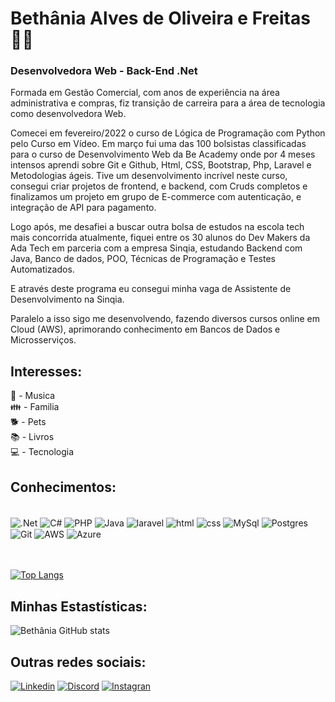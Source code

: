 # Bethânia Alves de Oliveira e Freitas 🙋‍♀️
### Desenvolvedora Web - Back-End .Net

Formada em Gestão Comercial, com anos de experiência na área administrativa e compras, fiz transição de carreira para a área de tecnologia como desenvolvedora Web.

Comecei em fevereiro/2022 o curso de Lógica de Programação com Python pelo Curso em Vídeo. 
Em março fui uma das 100 bolsistas classificadas para o curso de Desenvolvimento Web da Be Academy onde por 4 meses intensos aprendi sobre Git e Github, Html, CSS, Bootstrap, Php, Laravel e Metodologias ágeis. Tive um desenvolvimento incrível neste curso, consegui criar projetos de frontend, e backend, com Cruds completos e finalizamos um projeto em grupo de E-commerce com autenticação, e integração de API para pagamento.

Logo após, me desafiei a buscar outra bolsa de estudos na escola tech mais concorrida atualmente, fiquei entre os 30 alunos do Dev Makers da Ada Tech em parceria com a empresa Sinqia, estudando Backend com Java, Banco de dados, POO, Técnicas de Programação e Testes Automatizados. 

E através deste programa eu consegui minha vaga de Assistente de Desenvolvimento na Sinqia. 

Paralelo a isso sigo me desenvolvendo, fazendo diversos cursos online em Cloud (AWS), aprimorando conhecimento em Bancos de Dados e Microsserviços.

## Interesses:
🎤 - Musica <br>
👪 - Familia <br>
🐕 - Pets <br>
📚 - Livros <br>
💻 - Tecnologia



## Conhecimentos:

<div style='display: inline block'><br>
    <img align='center' alt=".Net" src="https://img.shields.io/badge/.NET-5C2D91?style=for-the-badge&logo=.net&logoColor=white"/>
    <img align='center' alt="C#" src="https://img.shields.io/badge/c%23-%23239120.svg?style=for-the-badge&logo=csharp&logoColor=white"/>
    <img align='center' alt="PHP" src="https://img.shields.io/badge/php-%23777BB4.svg?style=for-the-badge&logo=php&logoColor=white"/>
    <img align='center' alt="Java" src="https://img.shields.io/badge/java-%23ED8B00.svg?style=for-the-badge&logo=openjdk&logoColor=white"/>
    <img align='center' alt="laravel" src="https://img.shields.io/badge/Laravel-FF2D20?style=for-the-badge&logo=laravel&logoColor=white"/>
    <img align='center' alt="html" src="https://img.shields.io/badge/HTML-239120?style=for-the-badge&logo=html5&logoColor=white"/>
    <img align='center' alt="css" src="https://img.shields.io/badge/CSS-239120?&style=for-the-badge&logo=css3&logoColor=white"/>
    <img align='center' alt="MySql" src="https://img.shields.io/badge/mysql-%2300f.svg?style=for-the-badge&logo=mysql&logoColor=white"/>
    <img align='center' alt="Postgres" src="https://img.shields.io/badge/postgres-%23316192.svg?style=for-the-badge&logo=postgresql&logoColor=white"/>
    <img align='center' alt="Git" src="https://img.shields.io/badge/git-%23F05033.svg?style=for-the-badge&logo=git&logoColor=white"/>
    <img align='center' alt="AWS" src="https://img.shields.io/badge/AWS-%23FF9900.svg?style=for-the-badge&logo=amazon-aws&logoColor=white"/>
    <img align='center' alt="Azure" src="https://img.shields.io/badge/azure-%230072C6.svg?style=for-the-badge&logo=microsoftazure&logoColor=white"/>
    

</div><br><br>



[![Top Langs](https://github-readme-stats.vercel.app/api/top-langs/?username=Bethania-Freitas&layout=compact)](https://github.com/Bethania-Freitas/github-readme-stats)

## Minhas Estastísticas:

![Bethânia GitHub stats](https://github-readme-stats.vercel.app/api?username=Bethania-Freitas&show_icons=true&theme=radical)

## Outras redes sociais:

[![Linkedin](https://img.shields.io/badge/LinkedIn-0077B5?style=for-the-badge&logo=linkedin&logoColor=white)](https://www.linkedin.com/in/bethaniafreitas/)
[![Discord](https://img.shields.io/badge/Discord-7289DA?style=for-the-badge&logo=discord&logoColor=white)](https://discord.com/channels/952973848389746740/952973848389746742)
[![Instagran](https://img.shields.io/badge/Instagram-E4405F?style=for-the-badge&logo=instagram&logoColor=white)](https://www.instagram.com/bethaniafreitas83/)







